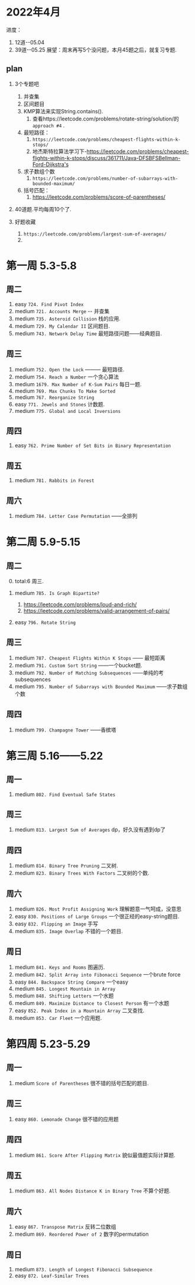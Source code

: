# 2022年4月

进度：

1. 12道--05.04
2. 39道--05.25 展望：周末再写5个没问题，本月45题之后，就复习专题.

## plan

1. 3个专题吧
    1. 并查集
    2. 区间题目
    3. KMP算法来实现String.contains().
        1. 查看https://leetcode.com/problems/rotate-string/solution/的 `approach #4` .
    4. 最短路径：
        1. `https://leetcode.com/problems/cheapest-flights-within-k-stops/`
        2. 地杰斯特拉算法学习下-https://leetcode.com/problems/cheapest-flights-within-k-stops/discuss/361711/Java-DFSBFSBellman-Ford-Dijkstra's
    5. 求子数组个数
        1. `https://leetcode.com/problems/number-of-subarrays-with-bounded-maximum/`
    6. 括号匹配：
        1. https://leetcode.com/problems/score-of-parentheses/
2. 40道题.平均每周10个了.

3. 好题收藏
    1. `https://leetcode.com/problems/largest-sum-of-averages/`
    2.

# 第一周 5.3-5.8

## 周二

1. easy `724. Find Pivot Index`
2. medium `721. Accounts Merge` -- 并查集
3. medium `735. Asteroid Collision` 栈的应用.
4. medium `729. My Calendar II`  区间题目.
5. medium `743. Network Delay Time` 最短路径问题——经典题目.

## 周三

1. medium `752. Open the Lock`  ——— 最短路径.
2. medium `754. Reach a Number` 一个贪心算法
3. medium `1679. Max Number of K-Sum Pairs` 每日一题.
4. medium `769. Max Chunks To Make Sorted`
5. medium `767. Reorganize String`
6. easy   `771. Jewels and Stones` 计数题.
7. medium `775. Global and Local Inversions`

## 周四

1. easy `762. Prime Number of Set Bits in Binary Representation`

## 周五

1. medium `781. Rabbits in Forest`

## 周六

1. medium `784. Letter Case Permutation` ——全排列

# 第二周 5.9-5.15

## 周二

0. total:6 周三.

1. medium `785. Is Graph Bipartite?`
    1. https://leetcode.com/problems/loud-and-rich/
    2. https://leetcode.com/problems/valid-arrangement-of-pairs/
2. easy `796. Rotate String`

## 周三

1. medium `787. Cheapest Flights Within K Stops` —— 最短距离
2. medium `791. Custom Sort String` ——一个bucket题.
3. medium `792. Number of Matching Subsequences` ——单纯的考subsequences
4. medium `795. Number of Subarrays with Bounded Maximum` ——求子数组个数

## 周四

1. medium `799. Champagne Tower` ——香槟塔

# 第三周 5.16——5.22

## 周一

1. medium `802. Find Eventual Safe States`

## 周三

1. medium `813. Largest Sum of Averages`  dp，好久没有遇到dp了

## 周四

1. medium `814. Binary Tree Pruning`  二叉树.
2. medium `823. Binary Trees With Factors` 二叉树的个数.

## 周六

1. medium `826. Most Profit Assigning Work` 理解题意一气呵成，没意思
2. easy   `830. Positions of Large Groups` 一个很正经的easy-string题目.
3. easy   `832. Flipping an Image`  手写
4. medium `835. Image Overlap` 不错的一个题目.

## 周日

1. medium `841. Keys and Rooms` 图遍历.
2. medium `842. Split Array into Fibonacci Sequence` 一个brute force
3. easy `844. Backspace String Compare` 一个easy
4. medium `845. Longest Mountain in Array`
5. medium `848. Shifting Letters` 一个水题
6. medium `849. Maximize Distance to Closest Person` 有一个水题
7. easy `852. Peak Index in a Mountain Array` 二叉查找.
8. medium `853. Car Fleet` 一个应用题.

# 第四周 5.23-5.29

## 周一

1. medium `Score of Parentheses` 很不错的括号匹配的题目.

## 周三

1. easy `860. Lemonade Change` 很不错的应用题

## 周四

1. medium `861. Score After Flipping Matrix` 貌似最值题实际计算题.

## 周五

1. medium `863. All Nodes Distance K in Binary Tree` 不算个好题.

## 周六

1. easy `867. Transpose Matrix` 反转二位数组
2. medium `869. Reordered Power of 2` 数字的permutation

## 周日

1. medium `873. Length of Longest Fibonacci Subsequence`
2. easy `872. Leaf-Similar Trees`